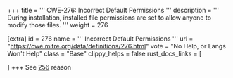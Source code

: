 +++
title = '''
CWE-276: Incorrect Default Permissions
'''
description	= '''
During installation, installed file permissions are set to allow anyone to modify those files.
'''
weight = 276

[extra]
id = 276
name = '''
Incorrect Default Permissions
'''
url = "https://cwe.mitre.org/data/definitions/276.html"
vote = "No Help, or Langs Won't Help"
class = "Base"
clippy_helps = false
rust_docs_links = [

]
+++
See [256](/rust-are-we-secure-yet/cwes/cwe-256) reason
